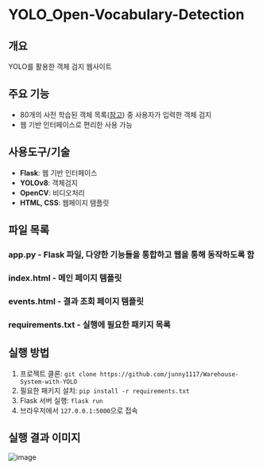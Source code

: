# YOLO_Open-Vocabulary-Detection
## 개요
YOLO를 활용한 객체 검지 웹사이트

## 주요 기능

- 80개의 사전 학습된 객체 목록([참고](objectlist.txt)) 중 사용자가 입력한 객체 검지
- 웹 기반 인터페이스로 편리한 사용 가능

## 사용도구/기술
- **Flask**: 웹 기반 인터페이스
- **YOLOv8**: 객체검지
- **OpenCV**: 비디오처리
- **HTML, CSS**: 웹페이지 탬플릿

## 파일 목록
### app.py - Flask 파일, 다양한 기능들을 통합하고 웹을 통해 동작하도록 함
### index.html - 메인 페이지 템플릿
### events.html - 결과 조회 페이지 템플릿
### requirements.txt - 실행에 필요한 패키지 목록

## 실행 방법
1. 프로젝트 클론: `git clone https://github.com/junny1117/Warehouse-System-with-YOLO`
2. 필요한 패키지 설치: `pip install -r requirements.txt`
3. Flask 서버 실행: `flask run`
4. 브라우저에서 `127.0.0.1:5000`으로 접속

## 실행 결과 이미지
![image](https://github.com/user-attachments/assets/20670f87-f84f-425c-9f9f-2307dc8033e8)



